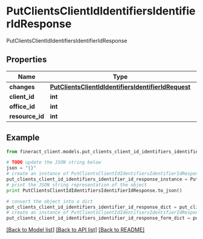 # PutClientsClientIdIdentifiersIdentifierIdResponse

PutClientsClientIdIdentifiersIdentifierIdResponse

## Properties

Name | Type | Description | Notes
------------ | ------------- | ------------- | -------------
**changes** | [**PutClientsClientIdIdentifiersIdentifierIdRequest**](PutClientsClientIdIdentifiersIdentifierIdRequest.md) |  | [optional] 
**client_id** | **int** |  | [optional] 
**office_id** | **int** |  | [optional] 
**resource_id** | **int** |  | [optional] 

## Example

```python
from fineract_client.models.put_clients_client_id_identifiers_identifier_id_response import PutClientsClientIdIdentifiersIdentifierIdResponse

# TODO update the JSON string below
json = "{}"
# create an instance of PutClientsClientIdIdentifiersIdentifierIdResponse from a JSON string
put_clients_client_id_identifiers_identifier_id_response_instance = PutClientsClientIdIdentifiersIdentifierIdResponse.from_json(json)
# print the JSON string representation of the object
print PutClientsClientIdIdentifiersIdentifierIdResponse.to_json()

# convert the object into a dict
put_clients_client_id_identifiers_identifier_id_response_dict = put_clients_client_id_identifiers_identifier_id_response_instance.to_dict()
# create an instance of PutClientsClientIdIdentifiersIdentifierIdResponse from a dict
put_clients_client_id_identifiers_identifier_id_response_form_dict = put_clients_client_id_identifiers_identifier_id_response.from_dict(put_clients_client_id_identifiers_identifier_id_response_dict)
```
[[Back to Model list]](../README.md#documentation-for-models) [[Back to API list]](../README.md#documentation-for-api-endpoints) [[Back to README]](../README.md)


